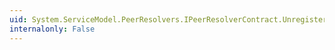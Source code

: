 ```yaml
---
uid: System.ServiceModel.PeerResolvers.IPeerResolverContract.Unregister(System.ServiceModel.PeerResolvers.UnregisterInfo)
internalonly: False
---
```

